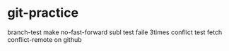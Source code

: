 # git-practice
 branch-test
make no-fast-forward
subl test faile 3times
conflict test
fetch  
conflict-remote on github
